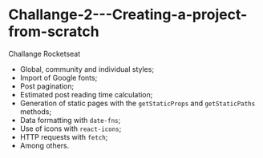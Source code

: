 # Challange-2---Creating-a-project-from-scratch
Challange Rocketseat

- Global, community and individual styles;
- Import of Google fonts;
- Post pagination;
- Estimated post reading time calculation;
- Generation of static pages with the `getStaticProps` and `getStaticPaths` methods;
- Data formatting with `date-fns`;
- Use of icons with `react-icons`;
- HTTP requests with `fetch`;
- Among others.
